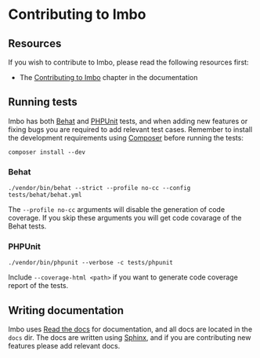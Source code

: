 # Contributing to Imbo

## Resources

If you wish to contribute to Imbo, please read the following resources first:

* The [Contributing to Imbo](http://docs.imbo-project.org/en/latest/develop/contributing.html) chapter in the documentation

## Running tests

Imbo has both [Behat](http://docs.behat.org/en/v2.5/) and [PHPUnit](https://phpunit.de/) tests, and when adding new features or fixing bugs you are required to add relevant test cases. Remember to install the development requirements using [Composer](https://getcomposer.org/) before running the tests:

```
composer install --dev
```

### Behat

```
./vendor/bin/behat --strict --profile no-cc --config tests/behat/behat.yml
```

The `--profile no-cc` arguments will disable the generation of code coverage. If you skip these arguments you will get code covarage of the Behat tests.

### PHPUnit

```
./vendor/bin/phpunit --verbose -c tests/phpunit
```

Include `--coverage-html <path>` if you want to generate code coverage report of the tests.

## Writing documentation

Imbo uses [Read the docs](https://readthedocs.org/projects/imbo/) for documentation, and all docs are located in the `docs` dir. The docs are written using [Sphinx](http://sphinx-doc.org/), and if you are contributing new features please add relevant docs.
